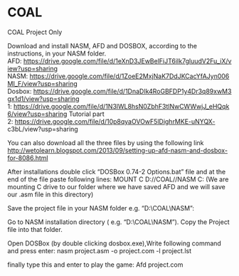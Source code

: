 # COAL
COAL Project Only


Download and install NASM, AFD and DOSBOX, according to the instructions, in your NASM folder.
AFD: https://drive.google.com/file/d/1eXnD3JEwBelFiJT6iIk7gluudV2Fu_iX/view?usp=sharing
NASM: https://drive.google.com/file/d/1ZoeE2MxjNaK7DdJKCacYfAJyn006MI_F/view?usp=sharing
Dosbox: https://drive.google.com/file/d/1DnaDIk4RoGBFDP1y4Dr3q89xwM3gx1d1/view?usp=sharing
 
1: https://drive.google.com/file/d/1N3lWL8hsN0ZbhF3tlNwCWWwjJ_eHQqk6/view?usp=sharing
Tutorial part 2: https://drive.google.com/file/d/10p8qyaOVOwF5lDighrMKE-uNYQX-
c3bL/view?usp=sharing

You can also download all the three files by using the following link
http://wetolearn.blogspot.com/2013/09/setting-up-afd-nasm-and-dosbox-for-8086.html

After installations double click “DOSBox 0.74-2 Options.bat” file and at the end of the file paste
following lines:
MOUNT C D://COAL//NASM
C:
(We are mounting C drive to our folder where we have saved AFD and we will save our .asm file in this
directory)

Save the project file in your NASM folder e.g. “D:\COAL\NASM”:

Go to NASM installation directory ( e.g. “D:\COAL\NASM”). Copy the Project file into that folder.

Open DOSBox (by double clicking dosbox.exe),Write following command and press enter:
nasm project.asm -o project.com -l project.lst

finally type this and enter to play the game:
Afd project.com
